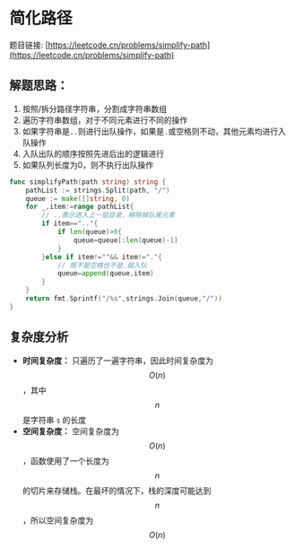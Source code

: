 # 简化路径

题目链接: [https://leetcode.cn/problems/simplify-path](https://leetcode.cn/problems/simplify-path)

## 解题思路：

1. 按照/拆分路径字符串，分割成字符串数组
2. 遍历字符串数组，对于不同元素进行不同的操作
3. 如果字符串是`..`则进行出队操作，如果是`.`或空格则不动，其他元素均进行入队操作
4. 入队出队的顺序按照先进后出的逻辑进行
5. 如果队列长度为0，则不执行出队操作


```go
func simplifyPath(path string) string {
	pathList := strings.Split(path, "/")
	queue := make([]string, 0)
	for _,item:=range pathList{
        // ..表示进入上一层目录，移除掉队尾元素
		if item==".."{
			if len(queue)>0{
				queue=queue[:len(queue)-1]
			}
		}else if item!=""&& item!="."{
            // 既不是空格也不是.就入队
			queue=append(queue,item)
		}
	}
	return fmt.Sprintf("/%s",strings.Join(queue,"/"))
}
```

## 复杂度分析

- **时间复杂度：** 只遍历了一遍字符串，因此时间复杂度为 $$O(n)$$，其中 $$n$$ 是字符串 `s` 的长度
- **空间复杂度：** 空间复杂度为 $$O(n)$$，函数使用了一个长度为 $$n$$ 的切片来存储栈。在最坏的情况下，栈的深度可能达到 $$n$$，所以空间复杂度为 $$O(n)$$
